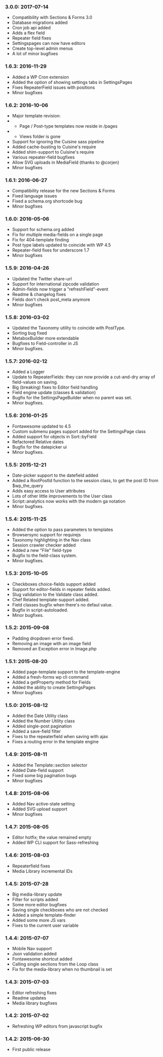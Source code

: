 ### 3.0.0: 2017-07-14

* Compatibility with Sections & Forms 3.0
* Database migrations added
* Cron job api added
* Adds a flex field
* Repeater field fixes
* Settingspages can now have editors
* Create top-level admin menus
* A lot of minor bugfixes

### 1.6.3: 2016-11-29

* Added a WP Cron extension
* Added the option of showing settings tabs in SettingsPages
* Fixes RepeaterField issues with positions
* Minor bugfixes

### 1.6.2: 2016-10-06

* Major template revision:
* * Page / Post-type templates now reside in /pages
* * Views folder is gone
* Support for ignoring the Cuisine sass pipeline
* Added cache-busting to Cuisine's require
* Added shim-support to Cuisine's require
* Various repeater-field bugfixes
* Allow SVG uploads in MediaField (thanks to @corjen)
* Minor bugfixes


### 1.6.1: 2016-06-27

* Compatibility release for the new Sections & Forms
* Fixed language issues
* Fixed a schema.org shortcode bug
* Minor bugfixes



### 1.6.0: 2016-05-06

* Support for schema.org added
* Fix for multiple media-fields on a single page
* Fix for 404-template finding
* Post type labels updated to coincide with WP 4.5
* Repeater-field fixes for underscore 1.7
* Minor bugfixes



### 1.5.9: 2016-04-26

* Updated the Twitter share-url
* Support for international zipcode validation
* Admin-fields now trigger a "refreshField"-event
* Readme & changelog fixes
* Fields don't check post_meta anymore
* Minor bugfixes



### 1.5.8: 2016-03-02

* Updated the Taxonomy utility to coincide with PostType.
* Sorting bug fixed
* MetaboxBuilder more extendable
* Bugfixes to Field-controller in JS
* Minor bugfixes.



### 1.5.7: 2016-02-12

* Added a Logger
* Update to RepeaterFields: they can now provide a cut-and-dry array of field-values on saving.
* Big (breaking) fixes to Editor field handling
* Field engine update (classes & validation)
* Bugfix for the SettingsPageBuilder when no parent was set.
* Minor bugfixes.


### 1.5.6: 2016-01-25

* Fontawesome updated to 4.5
* Custom submenu pages support added for the SettingsPage class
* Added support for objects in Sort::byField
* Refactored Relative dates
* Bugfix for the datepicker ui
* Minor bugfixes.


### 1.5.5: 2015-12-21
* Date-picker support to the datefield added
* Added a RootPostId function to the session class, to get the post ID from $wp_the_query
* Adds easy access to User attributes
* Lots of other little improvements to the User class
* Script::analytics now works with the modern ga notation
* Minor bugfixes.


### 1.5.4: 2015-11-25
* Added the option to pass parameters to templates
* Browsersync support for requirejs
* Taxonomy highlighting in the Nav class
* Session crawler checker added
* Added a new "File" field-type
* Bugfix to the field-class system.
* Minor bugfixes.


### 1.5.3: 2015-10-05
* Checkboxes choice-fields support added
* Support for editor-fields in repeater fields added.
* Slug validation to the Validate class added.
* Chef Related template-support added.
* Field classes bugfix when there's no defaul value.
* Bugfix in script-autoloaded.
* Minor bugfixes.


### 1.5.2: 2015-09-08
* Padding dropdown error fixed.
* Removing an image with an image field
* Removed an Exception error in Image.php


### 1.5.1: 2015-08-20
* Added page-template support to the template-engine
* Added a fresh-forms wp cli command
* Added a getProperty method for Fields
* Added the ability to create SettingsPages
* Minor bugfixes


### 1.5.0: 2015-08-12
* Added the Date Utility class
* Added the Number Utility class
* Added single-post pagination
* Added a save-field filter
* Fixes to the repeaterfield when saving with ajax
* Fixes a routing error in the template engine


### 1.4.9: 2015-08-11
* Added the Template::section selector
* Added Date-field support
* Fixed some big pagination bugs
* Minor bugfixes


### 1.4.8: 2015-08-06
* Added Nav active-state setting
* Added SVG upload support
* Minor bugfixes


### 1.4.7: 2015-08-05
* Editor hotfix; the value remained empty
* Added WP CLI support for Sass-refreshing


### 1.4.6: 2015-08-03
* Repeaterfield fixes
* Media Library incremental IDs

### 1.4.5: 2015-07-28
* Big media-library update
* Filter for scripts added
* Some more editor bugfixes
* Saving single checkboxes who are not checked
* Added a simple template-finder
* Added some more JS vars
* Fixes to the current user variable



### 1.4.4: 2015-07-07
* Mobile Nav support
* Json validation added
* Fontawesome shortcut added
* Calling single sections from the Loop class
* Fix for the media-library when no thumbnail is set


### 1.4.3: 2015-07-03

* Editor refreshing fixes
* Readme updates
* Media library bugfixes


### 1.4.2: 2015-07-02

* Refreshing WP editors from javascript bugfix


### 1.4.2: 2015-06-30

* First public release
